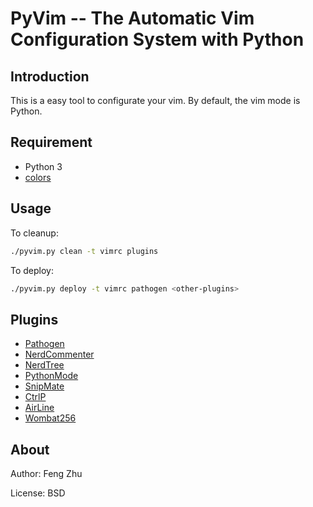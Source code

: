 # PyVim -- The Automatic Vim Configuration System with Python

## Introduction

This is a easy tool to configurate your vim.
By default, the vim mode is Python.

## Requirement

+ Python 3
+ [colors](https://github.com/verigak/colors)

## Usage

To cleanup:

``` bash
./pyvim.py clean -t vimrc plugins
```

To deploy:

``` bash
./pyvim.py deploy -t vimrc pathogen <other-plugins>
```

## Plugins

+ [Pathogen](https://github.com/tpope/vim-pathogen)
+ [NerdCommenter](https://github.com/scrooloose/nerdcommenter)
+ [NerdTree](https://github.com/scrooloose/nerdtree)
+ [PythonMode](https://github.com/klen/python-mode)
+ [SnipMate](https://github.com/msanders/snipmate.vim)
+ [CtrlP](https://github.com/kien/ctrlp.vim)
+ [AirLine](https://github.com/bling/vim-airline)
+ [Wombat256](https://github.com/vim-scripts/wombat256.vim)

## About

Author: Feng Zhu

License: BSD
